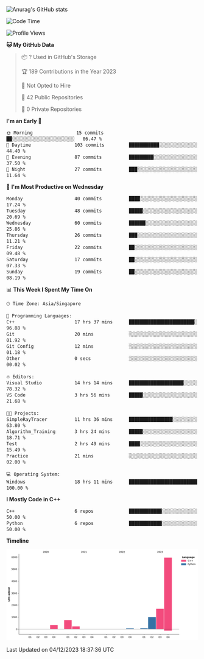 ![Anurag's GitHub stats](https://github-readme-stats.vercel.app/api?username=OnePointFive99&show_icons=true&theme=transparent)

<!--START_SECTION:waka-->
![Code Time](http://img.shields.io/badge/Code%20Time-46%20hrs%2032%20mins-blue)

![Profile Views](http://img.shields.io/badge/Profile%20Views-0-blue)

**🐱 My GitHub Data** 

> 📦 ? Used in GitHub's Storage 
 > 
> 🏆 189 Contributions in the Year 2023
 > 
> 🚫 Not Opted to Hire
 > 
> 📜 42 Public Repositories 
 > 
> 🔑 0 Private Repositories 
 > 
**I'm an Early 🐤** 

```text
🌞 Morning                15 commits          ██░░░░░░░░░░░░░░░░░░░░░░░   06.47 % 
🌆 Daytime                103 commits         ███████████░░░░░░░░░░░░░░   44.40 % 
🌃 Evening                87 commits          █████████░░░░░░░░░░░░░░░░   37.50 % 
🌙 Night                  27 commits          ███░░░░░░░░░░░░░░░░░░░░░░   11.64 % 
```
📅 **I'm Most Productive on Wednesday** 

```text
Monday                   40 commits          ████░░░░░░░░░░░░░░░░░░░░░   17.24 % 
Tuesday                  48 commits          █████░░░░░░░░░░░░░░░░░░░░   20.69 % 
Wednesday                60 commits          ██████░░░░░░░░░░░░░░░░░░░   25.86 % 
Thursday                 26 commits          ███░░░░░░░░░░░░░░░░░░░░░░   11.21 % 
Friday                   22 commits          ██░░░░░░░░░░░░░░░░░░░░░░░   09.48 % 
Saturday                 17 commits          ██░░░░░░░░░░░░░░░░░░░░░░░   07.33 % 
Sunday                   19 commits          ██░░░░░░░░░░░░░░░░░░░░░░░   08.19 % 
```


📊 **This Week I Spent My Time On** 

```text
🕑︎ Time Zone: Asia/Singapore

💬 Programming Languages: 
C++                      17 hrs 37 mins      ████████████████████████░   96.88 % 
Git                      20 mins             ░░░░░░░░░░░░░░░░░░░░░░░░░   01.92 % 
Git Config               12 mins             ░░░░░░░░░░░░░░░░░░░░░░░░░   01.18 % 
Other                    0 secs              ░░░░░░░░░░░░░░░░░░░░░░░░░   00.02 % 

🔥 Editors: 
Visual Studio            14 hrs 14 mins      ████████████████████░░░░░   78.32 % 
VS Code                  3 hrs 56 mins       █████░░░░░░░░░░░░░░░░░░░░   21.68 % 

🐱‍💻 Projects: 
SimpleRayTracer          11 hrs 36 mins      ████████████████░░░░░░░░░   63.80 % 
Algorithm_Training       3 hrs 24 mins       █████░░░░░░░░░░░░░░░░░░░░   18.71 % 
Test                     2 hrs 49 mins       ████░░░░░░░░░░░░░░░░░░░░░   15.49 % 
Practice                 21 mins             ░░░░░░░░░░░░░░░░░░░░░░░░░   02.00 % 

💻 Operating System: 
Windows                  18 hrs 11 mins      █████████████████████████   100.00 % 
```

**I Mostly Code in C++** 

```text
C++                      6 repos             ████████████░░░░░░░░░░░░░   50.00 % 
Python                   6 repos             ████████████░░░░░░░░░░░░░   50.00 % 
```



**Timeline**

![Lines of Code chart](https://raw.githubusercontent.com/OnePointFive99/OnePointFive99/main/assets/bar_graph.png)


 Last Updated on 04/12/2023 18:37:36 UTC
<!--END_SECTION:waka-->

  
